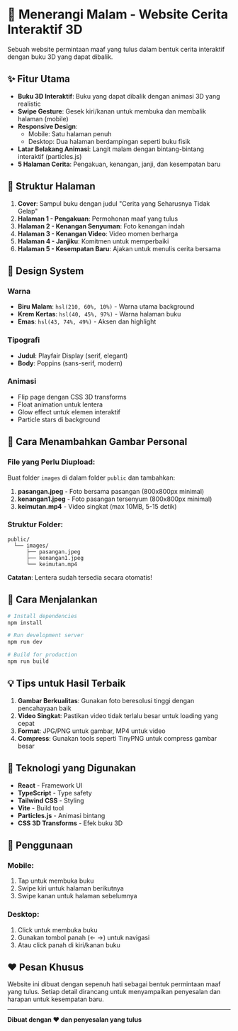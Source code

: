 # 🌙 Menerangi Malam - Website Cerita Interaktif 3D

Sebuah website permintaan maaf yang tulus dalam bentuk cerita interaktif dengan buku 3D yang dapat dibalik.

## ✨ Fitur Utama

- **Buku 3D Interaktif**: Buku yang dapat dibalik dengan animasi 3D yang realistic
- **Swipe Gesture**: Gesek kiri/kanan untuk membuka dan membalik halaman (mobile)
- **Responsive Design**: 
  - Mobile: Satu halaman penuh
  - Desktop: Dua halaman berdampingan seperti buku fisik
- **Latar Belakang Animasi**: Langit malam dengan bintang-bintang interaktif (particles.js)
- **5 Halaman Cerita**: Pengakuan, kenangan, janji, dan kesempatan baru

## 📖 Struktur Halaman

1. **Cover**: Sampul buku dengan judul "Cerita yang Seharusnya Tidak Gelap"
2. **Halaman 1 - Pengakuan**: Permohonan maaf yang tulus
3. **Halaman 2 - Kenangan Senyuman**: Foto kenangan indah
4. **Halaman 3 - Kenangan Video**: Video momen berharga
5. **Halaman 4 - Janjiku**: Komitmen untuk memperbaiki
6. **Halaman 5 - Kesempatan Baru**: Ajakan untuk menulis cerita bersama

## 🎨 Design System

### Warna
- **Biru Malam**: `hsl(210, 60%, 10%)` - Warna utama background
- **Krem Kertas**: `hsl(40, 45%, 97%)` - Warna halaman buku
- **Emas**: `hsl(43, 74%, 49%)` - Aksen dan highlight

### Tipografi
- **Judul**: Playfair Display (serif, elegant)
- **Body**: Poppins (sans-serif, modern)

### Animasi
- Flip page dengan CSS 3D transforms
- Float animation untuk lentera
- Glow effect untuk elemen interaktif
- Particle stars di background

## 📸 Cara Menambahkan Gambar Personal

### File yang Perlu Diupload:

Buat folder `images` di dalam folder `public` dan tambahkan:

1. **pasangan.jpeg** - Foto bersama pasangan (800x800px minimal)
2. **kenangan1.jpeg** - Foto pasangan tersenyum (800x800px minimal)
3. **keimutan.mp4** - Video singkat (max 10MB, 5-15 detik)

### Struktur Folder:
```
public/
  └── images/
      ├── pasangan.jpeg
      ├── kenangan1.jpeg
      └── keimutan.mp4
```

**Catatan**: Lentera sudah tersedia secara otomatis!

## 🚀 Cara Menjalankan

```bash
# Install dependencies
npm install

# Run development server
npm run dev

# Build for production
npm run build
```

## 💡 Tips untuk Hasil Terbaik

1. **Gambar Berkualitas**: Gunakan foto beresolusi tinggi dengan pencahayaan baik
2. **Video Singkat**: Pastikan video tidak terlalu besar untuk loading yang cepat
3. **Format**: JPG/PNG untuk gambar, MP4 untuk video
4. **Compress**: Gunakan tools seperti TinyPNG untuk compress gambar besar

## 🎯 Teknologi yang Digunakan

- **React** - Framework UI
- **TypeScript** - Type safety
- **Tailwind CSS** - Styling
- **Vite** - Build tool
- **Particles.js** - Animasi bintang
- **CSS 3D Transforms** - Efek buku 3D

## 📱 Penggunaan

### Mobile:
1. Tap untuk membuka buku
2. Swipe kiri untuk halaman berikutnya
3. Swipe kanan untuk halaman sebelumnya

### Desktop:
1. Click untuk membuka buku
2. Gunakan tombol panah (← →) untuk navigasi
3. Atau click panah di kiri/kanan buku

## ❤️ Pesan Khusus

Website ini dibuat dengan sepenuh hati sebagai bentuk permintaan maaf yang tulus. Setiap detail dirancang untuk menyampaikan penyesalan dan harapan untuk kesempatan baru.

---

**Dibuat dengan ❤️ dan penyesalan yang tulus**
